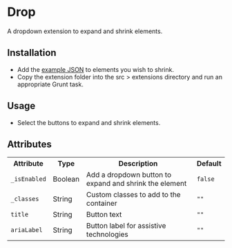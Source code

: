 # Drop

A dropdown extension to expand and shrink elements.

## Installation

* Add the [example JSON](example.json) to elements you wish to shrink.
* Copy the extension folder into the src > extensions directory and run an appropriate Grunt task.

## Usage

* Select the buttons to expand and shrink elements.

## Attributes

<table>
  <tr>
    <th>Attribute</th>
    <th>Type</th>
    <th>Description</th>
    <th>Default</th>
  </tr>
  <tr>
    <td><code>_isEnabled</code></td>
    <td>Boolean</td>
    <td>Add a dropdown button to expand and shrink the element</td>
    <td><code>false</code></td>
  </tr>
  <tr>
    <td><code>_classes</code></td>
    <td>String</td>
    <td>Custom classes to add to the container</td>
    <td><code>""</code></td>
  </tr>
  <tr>
    <td><code>title</code></td>
    <td>String</td>
    <td>Button text</td>
    <td><code>""</code></td>
  </tr>
  <tr>
    <td><code>ariaLabel</code></td>
    <td>String</td>
    <td>Button label for assistive technologies</td>
    <td><code>""</code></td>
  </tr>
</table>
